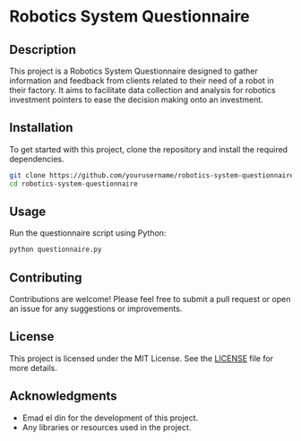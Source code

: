 # Robotics System Questionnaire

## Description
This project is a Robotics System Questionnaire designed to gather information and feedback from clients related to their need of a robot in their factory. It aims to facilitate data collection and analysis for robotics investment pointers to ease the decision making onto an investment.

## Installation
To get started with this project, clone the repository and install the required dependencies.

```bash
git clone https://github.com/yourusername/robotics-system-questionnaire.git
cd robotics-system-questionnaire
```

## Usage
Run the questionnaire script using Python:
```bash
python questionnaire.py
```

## Contributing
Contributions are welcome! Please feel free to submit a pull request or open an issue for any suggestions or improvements.

## License
This project is licensed under the MIT License. See the [LICENSE](LICENSE) file for more details.

## Acknowledgments
- Emad el din for the development of this project.
- Any libraries or resources used in the project.
